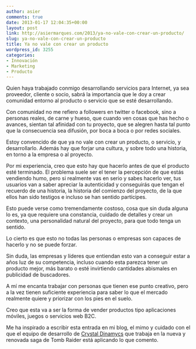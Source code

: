 ```yaml
---
author: asier
comments: true
date: 2013-01-17 12:04:35+00:00
layout: post
link: http://asiermarques.com/2013/ya-no-vale-con-crear-un-producto/
slug: ya-no-vale-con-crear-un-producto
title: Ya no vale con crear un producto
wordpress_id: 3255
categories:
- Innovación
- Marketing
- Producto
---
```


Quien haya trabajado conmigo desarrollando servicios para Internet, ya sea proveedor, cliente o socio, sabrá la importancia que le doy a crear comunidad entorno al producto o servicio que se esté desarrollando.

Con comunidad no me refiero a followers en twitter o facebook, sino a personas reales, de carne y hueso, que cuando ven cosas que has hecho o avances, sientan tal afinidad con tu proyecto, que se alegren hasta tal punto que la consecuencia sea difusión, por boca a boca o por redes sociales.

Estoy convencido de que ya no vale con crear un producto, o servicio, y desarrollarlo. Además hay que forjar una cultura, y sobre todo una historia, en torno a la empresa o al proyecto.

Por mi experiencia, creo que esto hay que hacerlo antes de que el producto esté terminado. El problema suele ser el tener la percepción de que estás vendiendo humo, pero si realmente vas en serio y sabes hacerlo ver, tus usuarios van a saber apreciar la autenticidad y conseguirás que tengan el recuerdo de una historia, la historia del comienzo del proyecto, de la que ellos han sido testigos e incluso se han sentido partícipes.

Esto puede verse como tremendamente costoso, cosa que sin duda alguna lo es, ya que requiere una constancia, cuidado de detalles y crear un contexto, una personalidad natural del proyecto, para que todo tenga un sentido.

Lo cierto es que esto no todas las personas o empresas son capaces de hacerlo y no se puede forzar.

Sin duda, las empresas y líderes que entiendan esto van a conseguir estar a años luz de su competencia, incluso cuando esta parezca tener un producto mejor, más barato o esté invirtiendo cantidades abismales en publicidad de buscadores.

A mí me encanta trabajar con personas que tienen ese punto creativo, pero a la vez tienen suficiente experiencia para saber lo que el mercado realmente quiere y priorizar con los pies en el suelo.

Creo que esta va a ser la forma de vender productos tipo aplicaciones móviles, juegos o servicios web B2C.

Me ha inspirado a escribir esta entrada en mi blog, el mimo y cuidado con el que el equipo de desarrollo de [Crystal Dinamycs](http://crystald.com/) que trabaja en la nueva y renovada saga de Tomb Raider está aplicando lo que comento.


